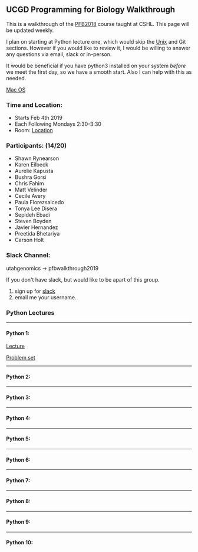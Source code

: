 ## UCGD Programming for Biology Walkthrough

This is a walkthrough of the [PFB2018](https://github.com/prog4biol/pfb2018) course taught at CSHL. This page will be updated weekly.

I plan on starting at Python lecture one, which would skip the [Unix](https://github.com/prog4biol/pfb2018/blob/master/unix.md/#unix) and Git sections.  However if you would like to review it, I would be willing to answer any questions via email, slack or in-person.

It would be beneficial if you have python3 installed on your system _before_ we meet the first day, so we have a smooth start. Also I can help with this as needed.

[Mac OS](https://wsvincent.com/install-python3-mac/)

### Time and Location:
* Starts Feb 4th 2019
* Each Following Mondays 2:30-3:30
* Room: [Location](https://github.com/UCGD/PFB2019-Walkthrough/blob/master/MeetingLocation.pdf)

### Participants: (14/20)

* Shawn Rynearson 
* Karen Eilbeck
* Aurelie Kapusta
* Bushra Gorsi
* Chris Fahim
* Matt Velinder
* Cecile Avery
* Paula Florezsalcedo
* Tonya Lee Disera
* Sepideh Ebadi
* Steven Boyden
* Javier Hernandez
* Preetida Bhetariya
* Carson Holt

### Slack Channel:
utahgenomics -> pfbwalkthrough2019

If you don't have slack, but would like to be apart of this group.
1. sign up for [slack](https://slack.com/)
2. email me your username.

### Python Lectures
___

#### Python 1:
[Lecture](https://github.com/prog4biol/pfb2018/blob/master/pfb.md/#python-1)

[Problem set](https://github.com/prog4biol/pfb2018/blob/master/problemsets/Python_01_problemset.md)

___

#### Python 2:

___

#### Python 3:

___

#### Python 4:

___

#### Python 5:

___

#### Python 6:

___

#### Python 7:

___

#### Python 8:

___

#### Python 9:

___

#### Python 10:

